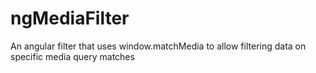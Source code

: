 ngMediaFilter
=============

An angular filter that uses window.matchMedia to allow filtering data on specific media query matches
